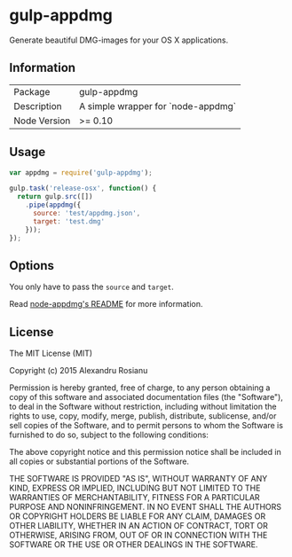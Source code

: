 gulp-appdmg
========================

Generate beautiful DMG-images for your OS X applications.

## Information

<table>
  <tr>
    <td>Package</td>
    <td>gulp-appdmg</td>
  </tr>
  <tr>
    <td>Description</td>
    <td>A simple wrapper for `node-appdmg`</td>
  </tr>
  <tr>
    <td>Node Version</td>
    <td>>= 0.10</td>
    </tr>
</table>

## Usage

```javascript
var appdmg = require('gulp-appdmg');

gulp.task('release-osx', function() {
  return gulp.src([])
    .pipe(appdmg({
      source: 'test/appdmg.json',
      target: 'test.dmg'
    }));
});

```

## Options

You only have to pass the `source` and `target`.

Read [node-appdmg's README](https://github.com/LinusU/node-appdmg) for more information.

## License

The MIT License (MIT)

Copyright (c) 2015 Alexandru Rosianu

Permission is hereby granted, free of charge, to any person obtaining a copy
of this software and associated documentation files (the "Software"), to deal
in the Software without restriction, including without limitation the rights
to use, copy, modify, merge, publish, distribute, sublicense, and/or sell
copies of the Software, and to permit persons to whom the Software is
furnished to do so, subject to the following conditions:

The above copyright notice and this permission notice shall be included in all
copies or substantial portions of the Software.

THE SOFTWARE IS PROVIDED "AS IS", WITHOUT WARRANTY OF ANY KIND, EXPRESS OR
IMPLIED, INCLUDING BUT NOT LIMITED TO THE WARRANTIES OF MERCHANTABILITY,
FITNESS FOR A PARTICULAR PURPOSE AND NONINFRINGEMENT. IN NO EVENT SHALL THE
AUTHORS OR COPYRIGHT HOLDERS BE LIABLE FOR ANY CLAIM, DAMAGES OR OTHER
LIABILITY, WHETHER IN AN ACTION OF CONTRACT, TORT OR OTHERWISE, ARISING FROM,
OUT OF OR IN CONNECTION WITH THE SOFTWARE OR THE USE OR OTHER DEALINGS IN THE
SOFTWARE.
